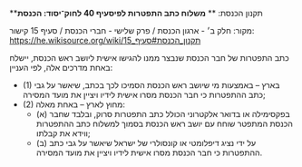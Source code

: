 **תקנון הכנסת: **
**משלוח כתב התפטרות לפיסעיף 40 לחוק־יסוד: הכנסת**

מקור: חלק ב׳ - ארגון הכנסת / פרק שלישי - חברי הכנסת / סעיף 15
קישור: https://he.wikisource.org/wiki/תקנון_הכנסת#סעיף_15

כתב התפטרות של חבר הכנסת שנבצר ממנו להגישו אישית ליושב ראש הכנסת, יישלח באחת מדרכים אלה, לפי העניין:
 * (1) בארץ – באמצעות מי שיושב ראש הכנסת הסמיכו לכך בכתב, שיאשר על גבי כתב ההתפטרות כי חבר הכנסת מסרו אישית לידיו ויציין את מועד המסירה;
 * (2) מחוץ לארץ – באחת מאלה:
   * (א) בפקסימילה או בדואר אלקטרוני הכולל כתב התפטרות סרוק, ובלבד שחבר הכנסת המתפטר שוחח עם יושב ראש הכנסת בסמוך למשלוח כתב ההתפטרות ווידא את קבלתו;
   * (ב) על ידי נציג דיפלומטי או קונסולרי של ישראל שיאשר על גבי כתב ההתפטרות כי חבר הכנסת מסרו אישית לידיו ויציין את מועד המסירה.